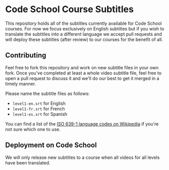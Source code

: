 # Code School Course Subtitles

This repository holds all of the subtitles currently available for Code School courses. 
For now we focus exclusively on English subtitles but if you wish to translate the 
subtitles into a different language we accept pull requests and will deploy these 
subtitles (after review) to our courses for the benefit of all.

## Contributing
Feel free to fork this repository and work on new subtitle files in your own fork. 
Once you've completed at least a whole video subtitle file, feel free to open a pull 
request to discuss it and we'll do our best to get it merged in a timely manner.

Please name the subtitle files as follows:
- `level1-en.srt` for English
- `level1-fr.srt` for French
- `level1-es.srt` for Spanish

You can find a list of the [ISO 639-1 language codes on Wikipedia](http://en.wikipedia.org/wiki/List_of_ISO_639-1_codes) if you're not sure
which one to use.

## Deployment on Code School
We will only release new subtitles to a course when all videos for all levels have 
been translated.
